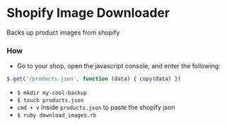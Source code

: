 # Shopify Image Downloader

Backs up product images from shopify

### How

* Go to your shop, open the javascript console, and enter the following:

```javascript
$.get('/products.json', function (data) { copy(data) })
```

* `$ mkdir my-cool-backup`
* `$ touch products.json`
* `cmd + v` inside `products.json` to paste the shopify json
* `$ ruby download_images.rb`
